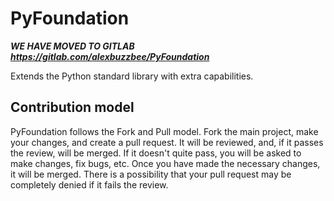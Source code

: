 PyFoundation
============

***WE HAVE MOVED TO GITLAB <https://gitlab.com/alexbuzzbee/PyFoundation>***

Extends the Python standard library with extra capabilities.

Contribution model
------------------

PyFoundation follows the Fork and Pull model. Fork the main project, make your changes, and create a pull request. It will be reviewed, and, if it passes the review, will be merged. If it doesn't quite pass, you will be asked to make changes, fix bugs, etc. Once you have made the necessary changes, it will be merged. There is a possibility that your pull request may be completely denied if it fails the review.
